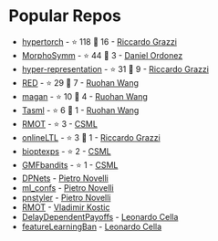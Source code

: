# Popular Repos

- [hypertorch](https://github.com/prolearner/hypertorch) - ⭐ 118 🍴 16 - [Riccardo Grazzi](https://github.com/prolearner)
- [MorphoSymm](https://github.com/Danfoa/MorphoSymm) - ⭐ 44 🍴 3 - [Daniel Ordonez](https://github.com/Danfoa)
- [hyper-representation](https://github.com/prolearner/hyper-representation) - ⭐ 31 🍴 9 - [Riccardo Grazzi](https://github.com/prolearner)
- [RED](https://github.com/RuohanW/RED) - ⭐ 29 🍴 7 - [Ruohan Wang](https://github.com/RuohanW)
- [magan](https://github.com/RuohanW/magan) - ⭐ 10 🍴 4 - [Ruohan Wang](https://github.com/RuohanW)
- [Tasml](https://github.com/RuohanW/Tasml) - ⭐ 6 🍴 1 - [Ruohan Wang](https://github.com/RuohanW)
- [RMOT](https://github.com/CSML-IIT-UCL/RMOT) - ⭐ 3 - [CSML](https://github.com/CSML-IIT-UCL)
- [onlineLTL](https://github.com/prolearner/onlineLTL) - ⭐ 3 🍴 1 - [Riccardo Grazzi](https://github.com/prolearner)
- [bioptexps](https://github.com/CSML-IIT-UCL/bioptexps) - ⭐ 2 - [CSML](https://github.com/CSML-IIT-UCL)
- [GMFbandits](https://github.com/CSML-IIT-UCL/GMFbandits) - ⭐ 1 - [CSML](https://github.com/CSML-IIT-UCL)
- [DPNets](https://github.com/pietronvll/DPNets) - [Pietro Novelli](https://github.com/Pietronvll)
- [ml_confs](https://github.com/pietronvll/ml_confs) - [Pietro Novelli](https://github.com/Pietronvll)
- [pnstyler](https://github.com/pietronvll/pnstyler) - [Pietro Novelli](https://github.com/Pietronvll)
- [RMOT](https://github.com/vladi-iit/RMOT) - [Vladimir Kostic](https://github.com/vladi-iit)
- [DelayDependentPayoffs](https://github.com/LeonardoCella/DelayDependentPayoffs) - [Leonardo Cella](https://github.com/LeonardoCella)
- [featureLearningBan](https://github.com/LeonardoCella/featureLearningBan) - [Leonardo Cella](https://github.com/LeonardoCella)

